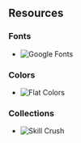 ## Resources

### Fonts

* ![Google Fonts](https://fonts.google.com/)

### Colors

* ![Flat Colors](https://flatuicolors.com)

### Collections

* ![Skill Crush](https://skillcrush.com/2015/12/15/99-web-design-resources-free/)